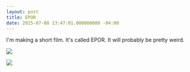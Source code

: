 ```yaml
---
layout: post
title: EPOR
date: 2015-07-08 13:47:01.000000000 -04:00
---
```

I'm making a short film. It's called EPOR. It will probably be pretty weird.

![](https://dl.dropboxusercontent.com/u/255297/portfolio/ghost/images/2015/Jul/escape_velocity_twitter.gif)

![](https://dl.dropboxusercontent.com/u/255297/portfolio/ghost/images/2015/Jul/silent1k.gif)

